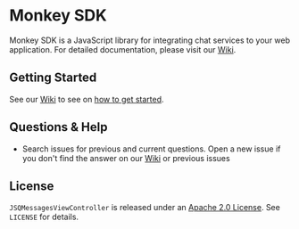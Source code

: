 # Monkey SDK
Monkey SDK is a JavaScript library for integrating chat services to your web application. For detailed documentation, please visit our [Wiki][wikiLink].

## Getting Started

See our [Wiki][wikiLink] to see on [how to get started][gettingStartedLink].

## Questions & Help
- Search issues for previous and current questions. Open a new issue if you don't find the answer on our [Wiki][wikiLink] or previous issues

## License

`JSQMessagesViewController` is released under an [Apache 2.0 License][licenseLink]. See `LICENSE` for details.


[wikiLink]:https://github.com/Criptext/MonkeyKit-JS/wiki
[licenseLink]:https://opensource.org/licenses/Apache-2.0
[gettingStartedLink]:https://github.com/Criptext/MonkeyKit-JS/wiki/1.--Getting-Started
